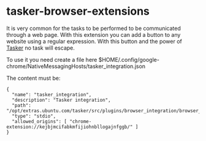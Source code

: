 # tasker-browser-extensions

It is very common for the tasks to be performed to be communicated through a web page.
With this extension you can add a button to any website using a regular expression. 
With this button and the power of [Tasker](https://github.com/atareao/tasker) no task will escape.

To use it you need create a file here $HOME/.config/google-chrome/NativeMessagingHosts/tasker_integration.json

The content must be:

```
{
  "name": "tasker_integration",
  "description": "Tasker integration",
  "path": "/opt/extras.ubuntu.com/tasker/src/plugins/browser_integration/browser_integration.py",
  "type": "stdio",
  "allowed_origins": [ "chrome-extension://kejbjmcifabkmfijiohnbllogajnfggb/" ]
}
```

